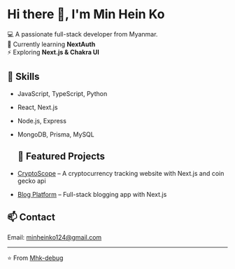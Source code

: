 # Hi there 👋, I'm Min Hein Ko

💻 A passionate full-stack developer from Myanmar.  
🌱 Currently learning **NextAuth**  
⚡ Exploring **Next.js & Chakra UI** 

## 🚀 Skills
- JavaScript, TypeScript, Python
- React, Next.js
- Node.js, Express
- MongoDB, Prisma, MySQL

  ## 📂 Featured Projects
- [CryptoScope](https://github.com/Mhk-debug/Crypto-Scope) – A cryptocurrency tracking website with Next.js and coin gecko api 
- [Blog Platform](https://github.com/Mhk-debug/MHK-Blog) – Full-stack blogging app with Next.js


## 📫 Contact
Email: minheinko124@gmail.com

  ---
⭐️ From [Mhk-debug](https://github.com/Mhk-debug)
<!--
**Mhk-debug/Mhk-debug** is a ✨ _special_ ✨ repository because its `README.md` (this file) appears on your GitHub profile.

Here are some ideas to get you started:

- 🔭 I’m currently working on ...
- 🌱 I’m currently learning ...
- 👯 I’m looking to collaborate on ...
- 🤔 I’m looking for help with ...
- 💬 Ask me about ...
- 📫 How to reach me: ...
- 😄 Pronouns: ...
- ⚡ Fun fact: ...
-->
